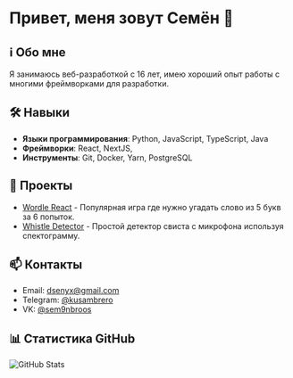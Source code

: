 # Привет, меня зовут Семён 👋

## ℹ️ Обо мне
Я занимаюсь веб-разработкой с 16 лет, имею хороший опыт работы с многими фреймворками для разработки.

## 🛠️ Навыки
- **Языки программирования**: Python, JavaScript, TypeScript, Java
- **Фреймворки**: React, NextJS, 
- **Инструменты**: Git, Docker, Yarn, PostgreSQL

## 🚀 Проекты
- [Wordle React](https://github.com/nntdgrss/Wordle-React) - Популярная игра где нужно угадать слово из 5 букв за 6 попыток.
- [Whistle Detector](https://github.com/nntdgrss/whistle-detector) - Простой детектор свиста с микрофона используя спектограмму.

## 📫 Контакты
- Email: dsenyx@gmail.com
- Telegram: [@kusambrero](https://t.me/kusambrero)
- VK: [@sem9nbroos](https://vk.com/sem9nbroos)

## 📊 Статистика GitHub
![GitHub Stats](https://github-readme-stats.vercel.app/api?username=nntdgrs&show_icons=true&theme=radical)
